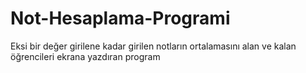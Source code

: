 # Not-Hesaplama-Programi
Eksi bir değer girilene kadar girilen notların ortalamasını alan ve kalan öğrencileri ekrana yazdıran program
